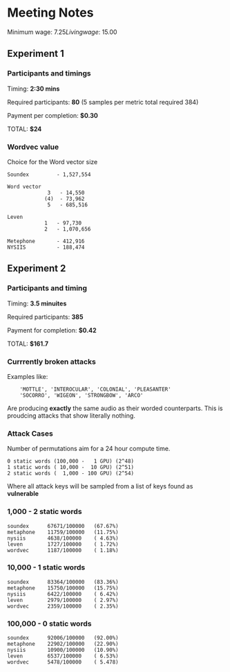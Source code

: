 # Meeting Notes

Minimum wage: $7.25
Living wage:  ~$15.00

## Experiment 1

### Participants and timings

Timing: **2:30 mins**

Required participants: **80** (5 samples per metric total required 384)

Payment per completion: **$0.30**

TOTAL:                  **$24**


### Wordvec value
Choice for the Word vector size

```
Soundex         - 1,527,554

Word vector 
             3   - 14,550
            (4)  - 73,962
             5   - 685,516

Leven
            1   - 97,730
            2   - 1,070,656

Metephone       - 412,916
NYSIIS          - 188,474
```

## Experiment 2

### Participants and timing

Timing: **3.5 minuites**

Required participants: **385**

Payment for completion: **$0.42**

TOTAL:                  **$161.7**

### Currrently broken attacks

Examples like:
```
    'MOTTLE', 'INTEROCULAR', 'COLONIAL', 'PLEASANTER'
    'SOCORRO', 'WIGEON', 'STRONGBOW', 'ARCO'
```

Are producing **exactly** the same audio as their worded counterparts. This is proudcing attacks that show literally nothing.

### Attack Cases

Number of permutations aim for a 24 hour compute time.

```
0 static words (100,000 -   1 GPU) (2^48)
1 static words ( 10,000 -  10 GPU) (2^51)
2 static words (  1,000 - 100 GPU) (2^54)
```

Where all attack keys will be sampled from a list of keys
found as **vulnerable**

### 1,000 - 2 static words

```
soundex      67671/100000   (67.67%)
metaphone    11759/100000   (11.75%)
nysiis       4638/100000    ( 4.63%)
leven        1727/100000    ( 1.72%)
wordvec      1187/100000    ( 1.18%)
```

### 10,000 - 1 static words

```
soundex      83364/100000   (83.36%)
metaphone    15750/100000   (15.75%)
nysiis       6422/100000    ( 6.42%)
leven        2979/100000    ( 2.97%)
wordvec      2359/100000    ( 2.35%)
```

### 100,000 - 0 static words

```
soundex      92006/100000   (92.00%)
metaphone    22902/100000   (22.90%)
nysiis       10900/100000   (10.90%)
leven        6537/100000    ( 6.53%)
wordvec      5478/100000    ( 5.478)
```